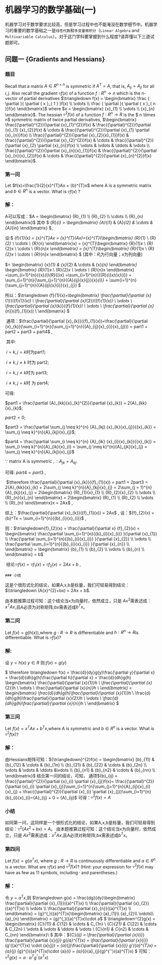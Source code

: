 # 机器学习的数学基础(一)

机器学习对于数学要求比较高，但是学习过程中也不能淹没在数学细节中。机器学习的重要的数学基础之一是`线性代数`和`多变量微积分`（`Linear Algebra` and `Multivariable Calculus`）。对于这门学科要掌握到什么程度?请弄懂以下三道试题即可。

## 问题一 {Gradients and Hessians}

### 题目

Recall that a matrix $A \in {R}^{n \times n}$ is symmetric if $A^T=A$, that is, ${A}_{ij}={A}_{ji}$ for all $i, j$. Also recall the gradient $\triangledown f(x)$ of a function $f:{R}^{n} \rightarrow n$ which is the n-vector of partial derivatives $\triangledown f(x) = \begin{bmatrix} \frac { \partial  }{ \partial { x }_{ 1 } }f(x) \\ \vdots \\ \frac { \partial  }{ \partial { x }_{ n }}f(x) \end{bmatrix}$ where $x =  \begin{bmatrix} {x}_{1} \\ \vdots \\ {x}_{n} \end{bmatrix}$. The hessian ${\triangledown}^{2}f(x)$ of a function $f:{R}^{n} \rightarrow R$ is the $ n \times n$ symmetric matrix of twice partial derivatives, $\begin{bmatrix} \frac{{\partial}^{2}}{\partial {x}_{1}^{2}}f(x) & \frac{{\partial}^{2}}{\partial {x}_{1} {x}_{2}}f(x) & \cdots & \frac{{\partial}^{2}}{\partial {x}_{1} \partial {x}_{n}}f(x) \\ \frac{{\partial}^{2}}{\partial {x}_{2}{x}_{1}}f(x) & \frac{{\partial}^{2}}{\partial {x}_{2}^{2}}f(x) & \cdots & \frac{{\partial}^{2}}{\partial {x}_{2} \partial {x}_{n}}f(x) \\ \vdots & \vdots & \ddots & \vdots \\ \frac{{\partial}^{2}}{\partial {x}_{n}{x}_{1}}f(x) & \frac{{\partial}^{2}}{\partial {x}_{n}{x}_{2}}f(x) & \cdots & \frac{{\partial}^{2}}{\partial {x}_{n}^{2}}f(x) \end{bmatrix}​$. 

### 第一问

Let $f(x)=\frac{1}{2}{x}^{T}Ax + {b}^{T}x$ where A is a symmetric matrix and $b \in {R}^{n}$ is a vector. What is $\triangledown f(x)$ ?

### 解：

A可以写成：$A = \begin{bmatrix} {R}_{1} \\ {R}_{2} \\ \cdots \\ {R}_{n} \end{bmatrix}$ 其中 $ {R}_{i} = \begin{bmatrix} {A}_{i1} & {A}_{i2} & \cdots & {A}_{in} \end{bmatrix} $,

设:$ {f}_{1}(x) = {x}^{T}Ax = {x}^{T}(Ax)={x}^{T}(\begin{bmatrix} {R}_{1} \\ {R}_{2} \\ \cdots \\ {R}_{n} \end{bmatrix}x) = {x}^{T}\begin{bmatrix} {R}_{1}x \\ {R}_{2}x \\ \cdots \\ {R}_{n}x \end{bmatrix} = {x}^{T}\begin{bmatrix} {R}_{1}x \\ {R}_{2}x \\ \cdots \\ {R}_{n}x \end{bmatrix} $ (其中：${R}_{i}$为行向量；$x​$为列向量) 

$= \begin{bmatrix} {x}_{1} & {x}_{2} &  \cdots  & {x}_{n}  \end{bmatrix} \begin{bmatrix} {R}_{1}x \\ {R}_{2}x \\ \vdots \\ {R}_{n}x  \end{bmatrix}  =\sum_{i=1}^{n}{{x}_{i}{R}_{i}x} =\sum_{i=1}^{n}{({R}_{i}x){x}_{i}} = \sum_{i=1}^{n}{\sum_{j=1}^{n}{{A}_{ij}{x}_{j}}{x}_{i}} = \sum_{i=1}^{n}{\sum_{j=1}^{n}{{A}_{ij}{x}_{i}}{x}_{j}} $

所以：$\triangledown {f}_{1}(x)=\begin{bmatrix} \frac{\partial}{\partial {x}_{1}}({f}_{1}(x)) \\ \frac{\partial}{\partial {x}_{2}}({f}_{1}(x)) \\ \vdots \\ \frac{\partial}{\partial {x}_{k}}({f}_{1}(x)) \\ \vdots \\ \frac{\partial}{\partial {x}_{n}}({f}_{1}(x)) \\ \end{bmatrix} $ 

​    通项：$\frac{\partial}{\partial {x}_{k}}({f}_{1}(x))=\frac{\partial}{\partial {x}_{k}}(\sum_{i=1}^{n}{\sum_{j=1}^{n}{{A}_{ij}{x}_{i}}{x}_{j}}) = part1 + part2 + part3 + part4$ ,

​     其中:

​    $i = k, j = k$时为part1;

​    $i \neq k, j \neq k$ 时为 part2; 

​    $i = k, j \neq k​$时为 part3; 

​    $i \neq k, j = k$时 为 part4;

可得:

  $part1 = \frac{\partial {A}_{kk}{x}_{k}^{2}}{\partial {x}_{k}} = 2{A}_{kk}{x}_{k}$;

  $part2 = 0$; 

 $part3 = \frac{\partial \sum_{j \neq k}^{n} {A}_{kj} {x}_{k}{x}_{j}}{{x}_{k}} = \sum_{j \neq k}^{n}{A}_{kj}{x}_{j}$; 

  $part4 = \frac{\partial \sum_{i \neq k}^{n} {A}_{ik} {x}_{i}{x}_{k}}{{x}_{k}} = \sum_{i \neq k}^{n}{A}_{ik}{x}_{i} = \sum_{j \neq k}^{n}{A}_{jk}{x}_{j} = \sum_{j \neq k}^{n}{A}_{kj}{x}_{j}​$

  $\because​$ matrix A is symmetric , $\therefore {A}_{jk} = {A}_{kj}​$.

   可得: $part4=part3$ ,

​    $\therefore \frac{\partial}{\partial {x}_{k}}({f}_{1}(x)) = part1 + 2part3 = 2{A}_{kk}{x}_{k} + 2\sum_{j \neq k}^{n}{A}_{kj}{x}_{j} = 2\sum_{j = 1}^{n}{A}_{kj}{x}_{j} = 2\begin{bmatrix} {R}_{1}{x}_{1} \\ {R}_{2}{x}_{2} \\ \vdots  \\ {R}_{n}{x}_{n}  \end{bmatrix} = 2\begin{bmatrix} {R}_{1} \\ {R}_{2} \\ \vdots \\ {R}_{n} \end{bmatrix}x  = 2Ax$ ,

  综上：$\frac{\partial}{\partial {x}_{k}}({f}_{1}(x)) = 2Ax$ , 设：${f}_{2}(x) = {b}^Tx = \sum_{i=1}^{n}{{b}_{i}{x}_{i}}$ ,

   则：$\triangledown{f}_{2}(x) = \frac{\partial}{\partial x} {f}_{2}(x) = \begin{bmatrix} \frac{\partial \sum_{i=1}^{n}{{b}_{i}{x}_{i}} }{\partial {x}_{1}} \\ \frac{\partial \sum_{i=1}^{n}{{b}_{i}{x}_{i}} }{\partial {x}_{2}} \\ \vdots \\ \frac{\partial \sum_{i=1}^{n}{{b}_{i}{x}_{i}} }{\partial {x}_{n}} \\ \end{bmatrix} = \begin{bmatrix} {b}_{1} \\ {b}_{2} \\ \vdots \\ {b}_{n} \\ \end{bmatrix} = b$

​    结论:$\triangledown f(x) = \triangledown {f}_{1}(x) + \triangledown {f}_{2}(x) = 2Ax + b$ ,

    ### 小结

这是个很形式化的结论，如果A,x,b是标量，我们可轻易得到结论：$\\triangledown (A{x}^{2}+bx) = 2Ax + b$.

由本题推算过程可知：这个结论当x为向量时，依然成立，只是 $A{x}^{2}​$需表述成：${x}^{T}Ax​$,且$A​$必须为对称矩阵;$bx​$需表述成${b}^{T}x​$。

### 第二问

Let $f(x) = g(h(x))​$,where $g:R \rightarrow R​$ is differentiable and $h:{R}^{n} \rightarrow R​$ is differentiable. What is $\triangledown f(x)​$?

### 解:

设 $y = h(x)$ $y \in R$ 则:$f(x) = g(y)$ 

$ \therefore \triangledown f(x) = \frac{d}{dy}g(y)\frac{\partial y}{\partial x} = \frac{d}{dh}g(h)\frac{\partial h}{\partial x} = \frac{d}{dh}g(h) \begin{bmatrix} \frac{\partial}{\partial {x}_{1}}h \\ \frac{\partial}{\partial {x}_{2}}h \\ \vdots \\ \frac{\partial}{\partial {x}_{n}}h \\ \end{bmatrix} = \begin{bmatrix} \frac{d}{dh}g(h)\frac{\partial}{\partial {x}_{1}}h \\ \frac{d}{dh}g(h)\frac{\partial}{\partial {x}_{2}}h \\ \vdots \\ \frac{d}{dh}g(h)\frac{\partial}{\partial {x}_{n}}h \\ \end{bmatrix} $

### 第三问

Let $f(x)= {x}^{T}Ax+{b}^{T}x$,where A is symmetric and $b \in {R}^{n}$ is a vector. What is ${\triangledown}^{2}f(x)$?

### 解：

由Hessians矩阵可知：${\triangledown}^{2}f(x) = \begin{bmatrix}
  {b}_{11} & {b}_{12} & \cdots & {b}_{1n} \\
  {b}_{21} & {b}_{22} & \cdots & {b}_{2n}  \\
  \vdots & \vdots & \ddots &\vdots \\
  {b}_{n1} & {b}_{n2} & \cdots & {b}_{nn}  \\
 \end{bmatrix}​$ 
结合第一问的结论，可知，
通项${b}_{ij} =  \frac{{\partial}^{2}}{\partial {x}_{i} \partial {x}_{j}}f(x)= \frac{{\partial}^{2}}{\partial {x}_{i} \partial {x}_{j}}\sum_{i=1}^{n}\sum_{j=1}^{n}{A}_{ij}{x}_{i}{x}_{j} + \frac{{\partial}^{2}}{\partial {x}_{i} \partial {x}_{j}}\sum_{i=1}^{n}{b}_{i}{x}_{i}={A}_{ij} + 0 = {A}_{ij}​$ 
可得：${\triangledown}^{2}f(x)=A​$

### 小结

如同第一问，这同样是一个很形式化的结论，如果A,x,b是标量，我们可轻易得到结论：${\triangledown}^{2} (A{x}^{2}+bx) = A。$ 
由本题推算过程可知：这个结论当x为向量时，依然成立，只是 $A{x}^{2}$需表述成：${x}^{T}Ax$,且A必须对称矩阵;bx需表述成${b}^{T}x$。

### 第四问

Let $f(x)=g({a}^{T}x)$, where $g:R \rightarrow R$ is continuously differentiable and $a \in {R}^{n}$ is a vector. What are $\triangledown f(x)$ and $\triangledown^{2}f(x)$? (Hint: your expression for $\triangledown^{2}f(x)$ may have as few as 11 symbols, including $^{,}$ and parentheses.)

### 解：

令 $y={a}^{T}x$,则
$\triangledown g(x) = \frac{dg}{dy}\begin{bmatrix}
\frac{\partial}{\partial {x}_{1}}({a}^{T}x) \\
\frac{\partial}{\partial {x}_{2}}({a}^{T}x) \\
\vdots \\
\frac{\partial}{\partial {x}_{n}}({a}^{T}x) \\
\end{bmatrix}
= {g}^{,}({a}^{T}x)\begin{bmatrix}
{a}_{1}\\ {a}_{2}\\ \vdots\\ {a}_{n} 
\end{bmatrix}
= {g}^{,}({a}^{T}x)\cdot a$ 
$
\triangledown^{2}g(x)
= \begin{bmatrix}
{C}_{11} & C_{12} & \cdots & C_{1n} \\
{C}_{21} & C_{22} & \cdots & C_{2n} \\
\vdots   & \vdots & \ddots & \vdots \\
{C}_{n1} & C_{n2} & \cdots & C_{nn}
\end{bmatrix}\\
$
其中：${C}_{ij}
= \frac{\partial}{\partial {x}_{i}} \frac{\partial}{\partial {x}_{j}} g({a}^{T}x)
= \frac{\partial}{\partial {x}_{i}} (g'({a}^{T}x) \cdot {a}_{j})
= {a}_{j}\frac{\partial}{\partial {x}_{i}} g'({a}^{T}x)
= {a}_{j} {g}^{}({a}^{T}x)\cdot {a}_{i} 
=  {a}_{i}{a}_{j}{g}^{''}({a}^{T}x)
$
可知：$\triangledown^{2}g(x) 
= a\cdot {a}^{T}{g}^{''}({a}^{T}x)​$